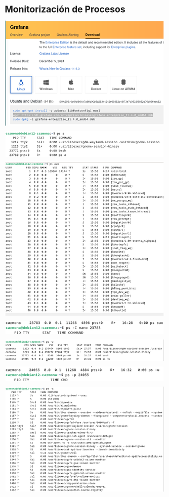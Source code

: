 # **Monitorización de Procesos**


<p align="center">
  <img src="/imagenes/1.png" alt="Descripción de la imagen" width="500"/>
</p>


<p align="center">
  <img src="/imagenes/2.png" alt="Descripción de la imagen" width="500"/>
</p>

<p align="center">
  <img src="/imagenes/3.png" alt="Descripción de la imagen" width="500"/>
</p>

<p align="center">
  <img src="/imagenes/4.png" alt="Descripción de la imagen" width="500"/>
</p>

<p align="center">
  <img src="/imagenes/5.png" alt="Descripción de la imagen" width="500"/>
</p>

<p align="center">
  <img src="/imagenes/6.png" alt="Descripción de la imagen" width="500"/>
</p>

<p align="center">
  <img src="/imagenes/7.png" alt="Descripción de la imagen" width="500"/>
</p>
